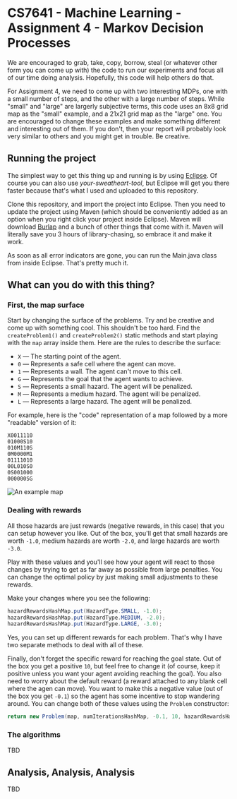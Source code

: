 # CS7641 - Machine Learning - Assignment 4 - Markov Decision Processes

We are encouraged to grab, take, copy, borrow, steal (or whatever other form you can come up with) the code to run our experiments and focus all of our time doing analysis. Hopefully, this code will help others do that.

For Assignment 4, we need to come up with two interesting MDPs, one with a small number of steps, and the other with a large number of steps. While "small" and "large" are largerly subjective terms, this code uses an 8x8 grid map as the "small" example, and a 21x21 grid map as the "large" one. You are encouraged to change these examples and make something different and interesting out of them. If you don't, then your report will probably look very similar to others and you might get in trouble. Be creative.

## Running the project

The simplest way to get this thing up and running is by using [Eclipse](http://www.eclipse.org/). Of course you can also use _your-sweatheart-tool_, but Eclipse will get you there faster because that's what I used and uploaded to this repository.

Clone this repository, and import the project into Eclipse. Then you need to update the project using Maven (which should be conveniently added as an option when you right click your project inside Eclipse). Maven will download [Burlap](http://burlap.cs.brown.edu/) and a bunch of other things that come with it. Maven will literally save you 3 hours of library-chasing, so embrace it and make it work. 

As soon as all error indicators are gone, you can run the Main.java class from inside Eclipse. That's pretty much it.

## What can you do with this thing?

### First, the map surface
Start by changing the surface of the problems. Try and be creative and come up with something cool. This shouldn't be too hard. Find the `createProblem1()` and `createProblem2()` static methods and start playing with the `map` array inside them. Here are the rules to describe the surface:

 * `X` — The starting point of the agent.
 * `0` — Represents a safe cell where the agent can move.
 * `1` — Represents a wall. The agent can't move to this cell.
 * `G` — Represents the goal that the agent wants to achieve.
 * `S` — Represents a small hazard. The agent will be penalized.
 * `M` — Represents a medium hazard. The agent will be penalized.
 * `L` — Represents a large hazard. The agent will be penalized.

For example, here is the "code" representation of a map followed by a more "readable" version of it:

```
X0011110
01000S10
010M110S
0M0000M1
01111010
00L010S0
0S001000
000000SG
```
![An example map](https://github.com/svpino/cs7641-assignment4/blob/master/images/map.png)

### Dealing with rewards
All those hazards are just rewards (negative rewards, in this case) that you can setup however you like. Out of the box, you'll get that small hazards are worth `-1.0`, medium hazards are worth `-2.0`, and large hazards are worth `-3.0`.

Play with these values and you'll see how your agent will react to those changes by trying to get as far away as possible from large penalties. You can change the optimal policy by just making small adjustments to these rewards.

Make your changes where you see the following:

```java
hazardRewardsHashMap.put(HazardType.SMALL, -1.0);
hazardRewardsHashMap.put(HazardType.MEDIUM, -2.0);
hazardRewardsHashMap.put(HazardType.LARGE, -3.0);
```
Yes, you can set up different rewards for each problem. That's why I have two separate methods to deal with all of these.

Finally, don't forget the specific reward for reaching the goal state. Out of the box you get a positive `10`, but feel free to change it (of course, keep it positive unless you want your agent avoiding reaching the goal). You also need to worry about the default reward (a reward attached to any blank cell where the agen can move). You want to make this a negative value (out of the box you get `-0.1`) so the agent has some incentive to stop wandering around. You can change both of these values using the `Problem` constructor: 

```java
return new Problem(map, numIterationsHashMap, -0.1, 10, hazardRewardsHashMap);
```

### The algorithms
TBD

## Analysis, Analysis, Analysis
TBD

